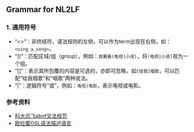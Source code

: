 ## Grammar for NL2LF

### 1. 通用符号
* “<>”：非终结符，语法规则的左侧，可以作为term出现在右侧，如：<code><sing_a_song></code>。
* “()”：匹配区域/组（group），例如：<code>我要看(电视|小说)</code>，将<code>(电视|小说)</code>视为一个组。
* “[]”：表示其所包覆的内容是可选的，亦即可忽略，如<code>[给我]唱歌</code>，可以匹配“给我唱歌”和“唱歌”两种说法。
* “|”：逻辑符号“或”，例如：<code>电视|电影</code>，表示电视或电影。
  
  

### 参考资料
* [科大讯飞abnf文法规范](http://open.linglongtech.com/openweb/static/download/ABNF_open1.1.pdf)
* [欧拉蜜OSL语法描述语言](https://cn.olami.ai/wiki/?mp=osl&content=osl1.html)
